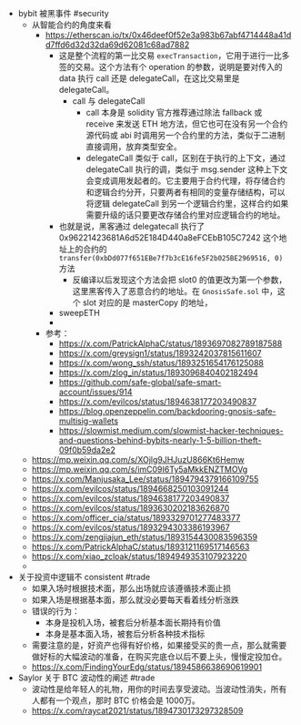 - bybit 被黑事件 #security
	- 从智能合约的角度来看
		- https://etherscan.io/tx/0x46deef0f52e3a983b67abf4714448a41dd7ffd6d32d32da69d62081c68ad7882
			- 这是整个流程的第一比交易 `execTransaction`，它用于进行一比多签的交易。这个方法有个 operation 的参数，说明是要对传入的 data 执行 call 还是 delegateCall，在这比交易里是 delegateCall。
				- call 与 delegateCall
					- call 本身是 solidity 官方推荐通过除法 fallback 或 receive 来发送 ETH 地方法，但它也可在没有另一个合约源代码或 abi 时调用另一个合约里的方法，类似于二进制直接调用，放弃类型安全。
					- delegateCall 类似于 call，区别在于执行的上下文，通过 delegateCall 执行的调，类似于 msg.sender 这种上下文会变成调用发起者的。它主要用于合约代理，将存储合约和逻辑合约分开，只要两者有相同的变量存储结构，可以将逻辑 delegateCall 到另一个逻辑合约里，这样合约如果需要升级的话只要更改存储合约里对应逻辑合约的地址。
			- 也就是说，黑客通过 delegatecall 执行了 0x96221423681A6d52E184D440a8eFCEbB105C7242 这个地址上的合约的 `transfer(0xbDd077f651EBe7f7b3cE16fe5F2b025BE2969516, 0)` 方法
				- 反编译以后发现这个方法会把 slot0 的值更改为第一个参数，这里黑客传入了恶意合约的地址。在 `GnosisSafe.sol` 中，这个 slot 对应的是 masterCopy 的地址，
			- sweepETH
			-
		- 参考：
			- https://x.com/PatrickAlphaC/status/1893697082789187588
			- https://x.com/greysign1/status/1893242037815611607
			- https://x.com/wong_ssh/status/1893251654176125088
			- https://x.com/zlog_in/status/1893096840402182494
			- https://github.com/safe-global/safe-smart-account/issues/914
			- https://x.com/evilcos/status/1894638177203490837
			- https://blog.openzeppelin.com/backdooring-gnosis-safe-multisig-wallets
			- https://slowmist.medium.com/slowmist-hacker-techniques-and-questions-behind-bybits-nearly-1-5-billion-theft-09f0b59da2e2
	- https://mp.weixin.qq.com/s/XOjlg9JHJuzU866Kt6Hemw
	- https://mp.weixin.qq.com/s/imC09I6Ty5aMkkENZTMOVg
	- https://x.com/Manjusaka_Lee/status/1894794379166109755
	- https://x.com/evilcos/status/1894668250103091244
	- https://x.com/evilcos/status/1894638177203490837
	- https://x.com/evilcos/status/1893630202183626870
	- https://x.com/officer_cia/status/1893329701277483377
	- https://x.com/evilcos/status/1893294303386193967
	- https://x.com/zengjiajun_eth/status/1893154430083596359
	- https://x.com/PatrickAlphaC/status/1893121169517146563
	- https://x.com/xiao_zcloak/status/1894949353107923220
	-
- 关于投资中逻辑不 consistent #trade
	- 如果入场时根据技术面，那么出场就应该遵循技术面止损
	- 如果入场是根据基本面，那么就没必要每天看着线分析涨跌
	- 错误的行为：
		- 本身是投机入场，被套后分析基本面长期持有价值
		- 本身是基本面入场，被套后分析各种技术指标
	- 需要注意的是，好资产也得有好价格，如果接受买的贵一点，那么就需要做好标的大幅波动的准备，在购买完底仓以后不要上头，慢慢定投加仓。
	- https://x.com/FindingYourEdg/status/1894586638690619901
- Saylor 关于 BTC 波动性的阐述 #trade
	- 波动性是给年轻人的礼物，用你的时间去享受波动。当波动性消失，所有人都有一个观点，那时 BTC 价格会是 1000万。
	- https://x.com/raycat2021/status/1894730173297328509